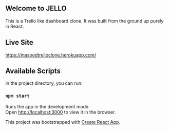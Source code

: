 ## Welcome to JELLO 

This is a Trello like dashboard clone. It was built from the ground up purely in React. 

## Live Site

https://masoodtrelloclone.herokuapp.com/


## Available Scripts

In the project directory, you can run:

### `npm start`

Runs the app in the development mode.<br>
Open [http://localhost:3000](http://localhost:3000) to view it in the browser.

This project was bootstrapped with [Create React App](https://github.com/facebook/create-react-app).
